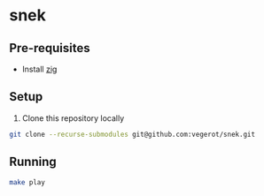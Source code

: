 # snek

## Pre-requisites

- Install [zig](https://ziglang.org)

## Setup

1. Clone this repository locally

```bash
git clone --recurse-submodules git@github.com:vegerot/snek.git
```

## Running

```bash
make play
```
